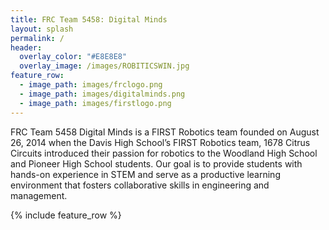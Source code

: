 ```yaml
---
title: FRC Team 5458: Digital Minds
layout: splash
permalink: /
header:
  overlay_color: "#E8E8E8"
  overlay_image: /images/ROBITICSWIN.jpg
feature_row:
  - image_path: images/frclogo.png
  - image_path: images/digitalminds.png
  - image_path: images/firstlogo.png
---
```

FRC Team 5458 Digital Minds is a FIRST Robotics team founded on August 26, 2014 when the Davis High School’s FIRST Robotics team, 1678 Citrus Circuits introduced their passion for robotics to the Woodland High School and Pioneer High School students. Our goal is to provide students with hands-on experience in STEM and serve as a productive learning environment that fosters collaborative skills in engineering and management. 

{% include feature_row %}


